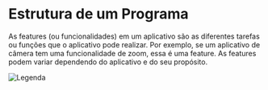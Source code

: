 # Estrutura de um Programa
As features (ou funcionalidades) em um aplicativo são as diferentes tarefas ou funções que o aplicativo pode realizar. Por exemplo, se um aplicativo de câmera tem uma funcionalidade de zoom, essa é uma feature. As features podem variar dependendo do aplicativo e do seu propósito.

![Legenda](https://helpful-jump-17b.notion.site/image/https%3A%2F%2Fs3-us-west-2.amazonaws.com%2Fsecure.notion-static.com%2F5e4f5bf8-a259-4735-a734-7e05fb318d6c%2Fshapes_(1).png?table=block&id=5d8eabaf-656c-4efc-bcd3-119241aae79e&spaceId=88e4dc6b-f3c4-4b5b-bb05-18f02b6815fb&width=2000&userId=&cache=v2)